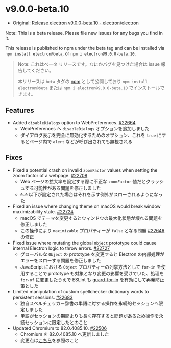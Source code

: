 # v9.0.0-beta.10

- Original: [Release electron v9.0.0-beta.10 - electron/electron](https://github.com/electron/electron/releases/tag/v9.0.0-beta.10)

Note: This is a beta release. Please file new issues for any bugs you find in it.

This release is published to npm under the beta tag and can be installed via `npm install electron@beta`, or `npm i electron@9.0.0-beta.10`.

> Note: これはベータ リリースです。なにかバグを見つけた場合は issue 報告してください。
>
> 本リリースは `beta` タグの [npm](https://www.npmjs.com/package/electron) として公開しており `npm install electron@beta` または `npm i electron@9.0.0-beta.10` でインストールできます。

## Features

- Added `disableDialogs` option to WebPreferences. [#22664](https://github.com/electron/electron/pull/22664)
  - WebPreferences へ `disableDialogs` オプションを追加しました
  - ダイアログ表示を完全に無効化するためのオプション、これを `true` にするとページ内で `alert` などが呼び出されても無視される

## Fixes

- Fixed a potential crash on invalid `zoomFactor` values when setting the zoom factor of a webpage. [#22708](https://github.com/electron/electron/pull/22708)
  - Web ページの拡大率を設定する際に不正な `zoomFactor` 値だとクラッシュする可能性がある問題を修正しました
  - `0.0` 以下が設定された場合はそれを示す例外がスローされるようになった
- Fixed an issue where changing theme on macOS would break window maximizability state. [#22724](https://github.com/electron/electron/pull/22724)
  - macOS でテーマを変更するとウィンドウの最大化状態が壊れる問題を修正しました
  - この操作により `maximizable` プロパティーが `false` となる問題 [#22646](https://github.com/electron/electron/issues/22646) の修正
- Fixed issue where mutating the global `Object` prototype could cause internal Electron logic to throw errors. [#22727](https://github.com/electron/electron/pull/22727)
  - グローバルな `Object` の prototype を変更すると Electron の内部処理がエラーをスローする問題を修正しました
  - JavaScript における `Object` プロパティーの列挙方法として `for-in` を使用することで prototype も対象となり変更の影響を受けていた、処理を `for-of` に変更したうえで ESLint も [guard-for-in](https://eslint.org/docs/rules/guard-for-in) を有効にして再発防止策とした
- Limited manipulation of custom spellchecker dictionary words to persistent sessions. [#22683](https://github.com/electron/electron/pull/22683)
  - 独自スペルチェッカー辞書の単語に対する操作を永続的セッションへ限定しました
  - 単語がセッションの期間よりも長く存在すると問題があるため操作を永続セッションに限定したとのこと
- Updated Chromium to 82.0.4085.10. [#22506](https://github.com/electron/electron/pull/22506)
  - Chromium を 82.0.4085.10 へ更新しました
  - 変更点は[こちら](https://chromium.googlesource.com/chromium/src/+log/82.0.4058.2..82.0.4085.10?n=10000&pretty=fuller)を参照のこと

